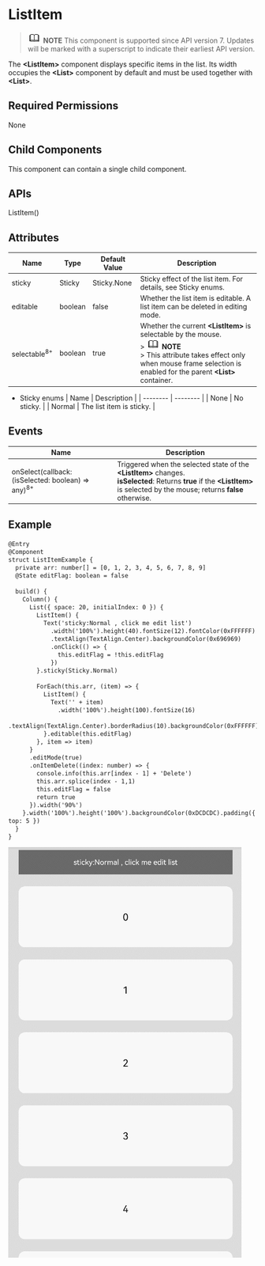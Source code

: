 # ListItem


> ![icon-note.gif](public_sys-resources/icon-note.gif) **NOTE**
> This component is supported since API version 7. Updates will be marked with a superscript to indicate their earliest API version.


The **&lt;ListItem&gt;** component displays specific items in the list. Its width occupies the **&lt;List&gt;** component by default and must be used together with **&lt;List&gt;**.


## Required Permissions

None


## Child Components

This component can contain a single child component.


## APIs

ListItem()


## Attributes

| Name | Type | Default Value | Description |
| -------- | -------- | -------- | -------- |
| sticky | Sticky | Sticky.None | Sticky effect of the list item. For details, see Sticky enums. |
| editable | boolean | false | Whether the list item is editable. A list item can be deleted in editing mode. |
| selectable<sup>8+</sup> | boolean | true | Whether the current **&lt;ListItem&gt;** is selectable by the mouse.<br/>> ![icon-note.gif](public_sys-resources/icon-note.gif) **NOTE**<br/>> This attribute takes effect only when mouse frame selection is enabled for the parent **&lt;List&gt;** container. |

- Sticky enums
    | Name | Description | 
  | -------- | -------- |
  | None | No sticky. | 
  | Normal | The list item is sticky. | 


## Events

  | Name | Description | 
| -------- | -------- |
| onSelect(callback: (isSelected: boolean) =&gt; any)<sup>8+</sup> | Triggered when the selected state of the **&lt;ListItem&gt;** changes.<br/>**isSelected**: Returns **true** if the **&lt;ListItem&gt;** is selected by the mouse; returns **false** otherwise. | 


## Example


```
@Entry
@Component
struct ListItemExample {
  private arr: number[] = [0, 1, 2, 3, 4, 5, 6, 7, 8, 9]
  @State editFlag: boolean = false

  build() {
    Column() {
      List({ space: 20, initialIndex: 0 }) {
        ListItem() {
          Text('sticky:Normal , click me edit list')
            .width('100%').height(40).fontSize(12).fontColor(0xFFFFFF)
            .textAlign(TextAlign.Center).backgroundColor(0x696969)
            .onClick(() => {
              this.editFlag = !this.editFlag
            })
        }.sticky(Sticky.Normal)

        ForEach(this.arr, (item) => {
          ListItem() {
            Text('' + item)
              .width('100%').height(100).fontSize(16)
              .textAlign(TextAlign.Center).borderRadius(10).backgroundColor(0xFFFFFF)
          }.editable(this.editFlag)
        }, item => item)
      }
      .editMode(true)
      .onItemDelete((index: number) => {
        console.info(this.arr[index - 1] + 'Delete')
        this.arr.splice(index - 1,1)
        this.editFlag = false
        return true
      }).width('90%')
    }.width('100%').height('100%').backgroundColor(0xDCDCDC).padding({ top: 5 })
  }
}
```

![en-us_image_0000001257138339](figures/en-us_image_0000001257138339.gif)
